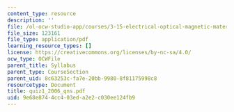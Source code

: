```yaml
---
content_type: resource
description: ''
file: /ol-ocw-studio-app/courses/3-15-electrical-optical-magnetic-materials-and-devices-fall-2006/9e68e8744cc403eda2e2c030ee124fb9_quiz1_2006_qns.pdf
file_size: 123161
file_type: application/pdf
learning_resource_types: []
license: https://creativecommons.org/licenses/by-nc-sa/4.0/
ocw_type: OCWFile
parent_title: Syllabus
parent_type: CourseSection
parent_uid: 8c63253c-fa7e-20bb-9980-8f81175998c8
resourcetype: Document
title: quiz1_2006_qns.pdf
uid: 9e68e874-4cc4-03ed-a2e2-c030ee124fb9
---
```

